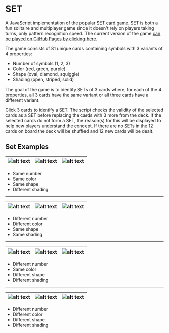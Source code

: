 # SET
A JavaScript implementation of the popular [SET card game](https://en.wikipedia.org/wiki/Set_(card_game)).  SET is both a fun solitaire and multiplayer game since it doesn't rely on players taking turns, only pattern recognition speed.  The current version of the game [can be played on GitHub Pages by clicking here](https://jpritcha3-14.github.io/set-card-game/).

The game consists of 81 unique cards containing symbols with 3 variants of 4 properties: 
* Number of symbols (1, 2, 3)
* Color (red, green, purple)
* Shape (oval, diamond, squiggle)
* Shading (open, striped, solid)

The goal of the game is to identify SETs of 3 cards where, for each of the 4 properties, all 3 cards have the same variant or all three cards have a different variant.

Click 3 cards to identify a SET.  The script checks the validity of the selected cards as a SET before replacing the cards with 3 more from the deck.  If the selected cards do not form a SET, the reason(s) for this will be displayed to help new players understand the concept.  If there are no SETs in the 12 cards on board the deck will be shuffled and 12 new cards will be dealt.

## Set Examples 
![alt text](https://github.com/jpritcha3-14/set-card-game/blob/master/cards/4.png) | ![alt text](https://github.com/jpritcha3-14/set-card-game/blob/master/cards/13.png) | ![alt text](https://github.com/jpritcha3-14/set-card-game/blob/master/cards/22.png) 
--- | --- | ---
* Same number
* Same color
* Same shape
* Different shading
***
![alt text](https://github.com/jpritcha3-14/set-card-game/blob/master/cards/24.png) | ![alt text](https://github.com/jpritcha3-14/set-card-game/blob/master/cards/52.png) | ![alt text](https://github.com/jpritcha3-14/set-card-game/blob/master/cards/80.png)
--- | --- | ---
* Different number
* Different color
* Same shape
* Same shading
***
![alt text](https://github.com/jpritcha3-14/set-card-game/blob/master/cards/77.png) | ![alt text](https://github.com/jpritcha3-14/set-card-game/blob/master/cards/54.png) | ![alt text](https://github.com/jpritcha3-14/set-card-game/blob/master/cards/70.png)
--- | --- | ---
* Different number
* Same color
* Different shape
* Different shading
***
![alt text](https://github.com/jpritcha3-14/set-card-game/blob/master/cards/16.png) | ![alt text](https://github.com/jpritcha3-14/set-card-game/blob/master/cards/32.png) | ![alt text](https://github.com/jpritcha3-14/set-card-game/blob/master/cards/72.png)
--- | --- | ---
* Different number
* Different color
* Different shape
* Different shading
